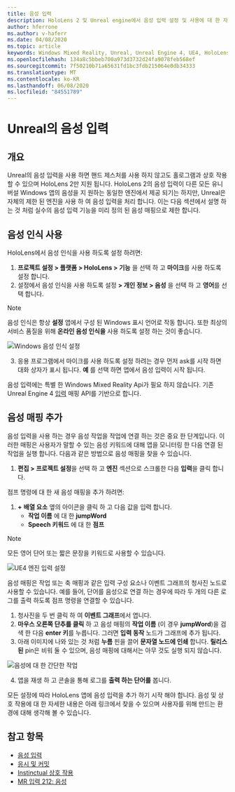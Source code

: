 ```yaml
---
title: 음성 입력
description: HoloLens 2 및 Unreal engine에서 음성 입력 설정 및 사용에 대 한 자습서
author: hferrone
ms.author: v-haferr
ms.date: 04/08/2020
ms.topic: article
keywords: Windows Mixed Reality, Unreal, Unreal Engine 4, UE4, HoloLens 2, 음성, 음성 입력, 음성 인식, 혼합 현실, 개발, 기능, 설명서, 가이드, holograms, 게임 개발
ms.openlocfilehash: 134a8c5bbeb700a973d3732d24fa9078feb568ef
ms.sourcegitcommit: 7f50210b71a65631fd1bc3fdb215064e0db34333
ms.translationtype: MT
ms.contentlocale: ko-KR
ms.lasthandoff: 06/08/2020
ms.locfileid: "84551789"
---
```

# <a name="voice-input-in-unreal"></a>Unreal의 음성 입력

## <a name="overview"></a>개요
Unreal의 음성 입력을 사용 하면 핸드 제스처를 사용 하지 않고도 홀로그램과 상호 작용할 수 있으며 HoloLens 2만 지원 됩니다. HoloLens 2의 음성 입력이 다른 모든 유니버설 Windows 앱의 음성을 지 원하는 동일한 엔진에서 제공 되기는 하지만, Unreal은 자체의 제한 된 엔진을 사용 하 여 음성 입력을 처리 합니다. 이는 다음 섹션에서 설명 하는 것 처럼 실수의 음성 입력 기능을 미리 정의 된 음성 매핑으로 제한 합니다. 

## <a name="enabling-speech-recognition"></a>음성 인식 사용

HoloLens에서 음성 인식을 사용 하도록 설정 하려면:
1. **프로젝트 설정 > 플랫폼 > HoloLens > 기능** 을 선택 하 고 **마이크**를 사용 하도록 설정 합니다. 
2. 설정에서 음성 인식을 사용 하도록 설정 **> 개인 정보 > 음성** 을 선택 하 고 **영어**를 선택 합니다.

> [!NOTE]
> 음성 인식은 항상 **설정** 앱에서 구성 된 Windows 표시 언어로 작동 합니다. 또한 최상의 서비스 품질을 위해 **온라인 음성 인식을** 사용 하도록 설정 하는 것이 좋습니다.

![Windows 음성 인식 설정](images/unreal/speech-recognition-settings.png)

3. 응용 프로그램에서 마이크를 사용 하도록 설정 하려는 경우 먼저 ask를 시작 하면 대화 상자가 표시 됩니다. **예** 를 선택 하면 앱에서 음성 입력이 시작 됩니다.

음성 입력에는 특별 한 Windows Mixed Reality Api가 필요 하지 않습니다. 기존 Unreal Engine 4 [입력](https://docs.unrealengine.com/Gameplay/Input/index.html) 매핑 API를 기반으로 합니다. 

## <a name="adding-speech-mappings"></a>음성 매핑 추가
음성 입력을 사용 하는 경우 음성 작업을 작업에 연결 하는 것은 중요 한 단계입니다. 이러한 매핑은 사용자가 말할 수 있는 음성 키워드에 대해 앱을 모니터링 한 다음 연결 된 작업을 실행 합니다. 다음과 같은 방법으로 음성 매핑을 찾을 수 있습니다.
1. **편집 > 프로젝트 설정**을 선택 하 고 **엔진** 섹션으로 스크롤한 다음 **입력**을 클릭 합니다.

점프 명령에 대 한 새 음성 매핑을 추가 하려면:
1. **+** **배열 요소** 옆의 아이콘을 클릭 하 고 다음 값을 입력 합니다.
    * **작업 이름** 에 대 한 **jumpWord**
    * **Speech 키워드** 에 대 한 **점프**

> [!NOTE]
> 모든 영어 단어 또는 짧은 문장을 키워드로 사용할 수 있습니다. 

![UE4 엔진 입력 설정](images/unreal/engine-input.png)

음성 매핑은 작업 또는 축 매핑과 같은 입력 구성 요소나 이벤트 그래프의 청사진 노드로 사용할 수 있습니다. 예를 들어, 단어를 음성으로 연결 하는 경우에 따라 두 개의 다른 로그를 출력 하도록 점프 명령을 연결할 수 있습니다.

1. 청사진을 두 번 클릭 하 여 **이벤트 그래프**에서 엽니다.
2. **마우스 오른쪽 단추를 클릭** 하 고 음성 매핑의 **작업 이름** (이 경우 **jumpWord**)을 검색 한 다음 **enter 키**를 누릅니다. 그러면 **입력 동작** 노드가 그래프에 추가 됩니다.
3. 아래 이미지에 나와 있는 것 처럼 **누름** 핀을 끌어 **문자열 노드에 인쇄** 합니다. **릴리스된** pin은 비워 둘 수 있으며, 음성 매핑에 대해서는 아무 것도 실행 되지 않습니다.
 
![음성에 대 한 간단한 작업](images/unreal/voice-input-img-03.png)

4. 앱을 재생 하 고 콘솔을 통해 로그를 **출력 하는 단어를** 봅니다.

모든 설정에 따라 HoloLens 앱에 음성 입력을 추가 하기 시작 해야 합니다. 음성 및 상호 작용에 대 한 자세한 내용은 아래 링크에서 찾을 수 있으며 사용자를 위해 만드는 환경에 대해 생각해 볼 수 있습니다.

## <a name="see-also"></a>참고 항목
* [음성 입력](voice-input.md)
* [응시 및 커밋](gaze-and-commit.md)
* [Instinctual 상호 작용](interaction-fundamentals.md)
* [MR 입력 212: 음성](holograms-212.md)

